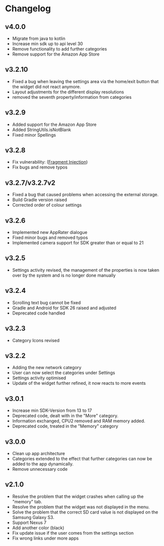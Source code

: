 # Changelog

## v4.0.0
- Migrate from java to kotlin
- Increase min sdk up to api level 30
- Remove functionality to add further categories
- Remove support for the Amazon App Store
## v3.2.10
- Fixed a bug when leaving the settings area via the home/exit button that the widget did not react anymore.
- Layout adjustments for the different display resolutions
- removed the seventh property/information from categories
## v3.2.9
- Added support for the Amazon App Store
- Added StringUtils.isNotBlank
- Fixed minor Spellings
## v3.2.8
- Fix vulnerability: ([Fragment Injection](https://securityintelligence.com/new-vulnerability-android-framework-fragment-injection/))
- Fix bugs and remove typos
## v3.2.7/v3.2.7v2
- Fixed a bug that caused problems when accessing the external storage.
- Build Gradle version raised
- Corrected order of colour settings
## v3.2.6
- Implemented new AppRater dialogue
- Fixed minor bugs and removed typos
- Implemented camera support for SDK greater than or equal to 21
## v3.2.5
- Settings activity revised, the management of the properties is now taken over by the system and is no longer done manually
## v3.2.4
- Scrolling text bug cannot be fixed
- Gradle and Android for SDK 26 raised and adjusted
- Deprecated code handled
## v3.2.3
- Category Icons revised
## v3.2.2
- Adding the new network category
- User can now select the categories under Settings
- Settings activity optimised
- Update of the widget further refined, it now reacts to more events
## v3.0.1
- Increase min SDK-Version from 13 to 17
- Deprecated code, dealt with in the "More" category.
- Information exchanged, CPU2 removed and RAM memory added.
- Deprecated code, treated in the "Memory" category
## v3.0.0
- Clean up app architecture
- Categories extended to the effect that further categories can now be added to the app dynamically.
- Remove unnecessary code
## v2.1.0
- Resolve the problem that the widget crashes when calling up the "memory" tab.
- Resolve the problem that the widget was not displayed in the menu.
- Solve the problem that the correct SD card value is not displayed on the Samsung Galaxy S3.
- Support Nexus 7
- Add another color (black)
- Fix update issue if the user comes from the settings section
- Fix wrong links under more apps
